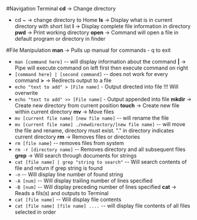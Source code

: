 #Navigation Terminal
**cd** -> Change directory
- cd ~ -> change directory to Home
**ls** -> Display what is in current directory with short list
**l** -> Display complete file information in directory
**pwd** -> Print working directory
**open** -> Command will open a file in default program or directory in finder

#File Manipulation
**man** -> Pulls up manual for commands - q to exit
- `man [command here]` -- will display information about the command
**|** -> Pipe will execute command on left first then execute command on right
- `[command here] | [second command]` -- does not work for every command
**>** -> Redirects output to a file
- `echo "text to add" > [File name]` - Output directed into file !!! Will overwrite
- `echo "text to add" >> [File name]` - Output appended into file
**mkdir** -> Create new directory from current position
**touch** -> Create new file within current directory
**mv** -> Move files
- `mv [current file name] [new file name]` -- will rename the file
- `mv [current file name] ./newdirectory/[new file name]` -- will move the file and rename, directory must exist. "." in directory indicates current directory
**rm** -> Removes files or directories
- `rm [file name]` -- removes files from system
- `rm -r [directory name]` -- Removes directory and all subsequent files
**grep** -> Will search through documents for strings
- `cat [file name] | grep "string to search"` -- Will search contents of file and return if grep string is found
- `-n` -- Will display line number of found string
- `-A [num]` -- Will display trailing number of lines specified
- `-B [num]` -- Will display preceding number of lines specified
**cat** -> Reads a fils(s) and outputs to Terminal
- `cat [file name]` -- Will display file contents
- `cat [file name] [file name] ....` -- will display file contents of all files selected in order